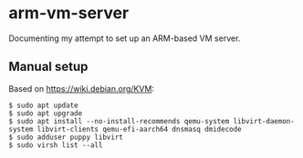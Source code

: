 # arm-vm-server
Documenting my attempt to set up an ARM-based VM server.

## Manual setup

Based on <https://wiki.debian.org/KVM>:

```
$ sudo apt update
$ sudo apt upgrade
$ sudo apt install --no-install-recommends qemu-system libvirt-daemon-system libvirt-clients qemu-efi-aarch64 dnsmasq dmidecode
$ sudo adduser puppy libvirt
$ sudo virsh list --all
```
